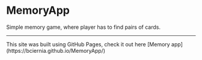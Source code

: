 # MemoryApp

Simple memory game, where player has to find pairs of cards.

<hr>
This site was built using GitHub Pages, check it out here [Memory app](https://bciernia.github.io/MemoryApp/)
